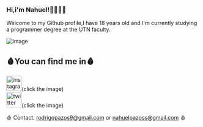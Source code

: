 ### Hi,i'm Nahuel!👋👨🏻‍💻

Welcome to my Github profile,I have 18 years old and I'm currently studying a programmer degree at the UTN faculty.

![image](https://user-images.githubusercontent.com/98673588/189922342-e118fec1-8d74-4411-89cb-73e0d9536e4f.gift)




## 🩸You can find me in🩸
[<img src='https://cdn.jsdelivr.net/npm/simple-icons@3.0.1/icons/instagram.svg' alt='instagram' height='40'>](https://www.instagram.com/Nahupazoss/)(click the image)  
[<img src='https://cdn.jsdelivr.net/npm/simple-icons@3.0.1/icons/twitter.svg' alt='twitter' height='40'>](https://twitter.com/Nagupazoss)(click the image)  

🩸 Contact: rodrigopazos9@gmail.com or nahuelpazoss@gmail.com 🩸
